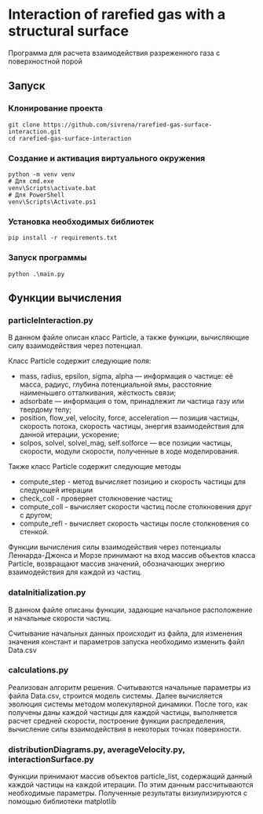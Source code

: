 # Interaction of rarefied gas with a structural surface

Программа для расчета взаимодействия разреженного газа с поверхностной порой

## Запуск
###  Клонирование проекта
```
git clone https://github.com/sivrena/rarefied-gas-surface-interaction.git
cd rarefied-gas-surface-interaction
```

### Создание и активация виртуального окружения
```
python -m venv venv
# Для cmd.exe
venv\Scripts\activate.bat
# Для PowerShell
venv\Scripts\Activate.ps1
```

### Установка необходимых библиотек
```
pip install -r requirements.txt
```

### Запуск программы
```
python .\main.py
```

## Функции вычисления
### particleInteraction.py
В данном файле описан класс Particle, а также функции, вычисляющие силу взаимодействия через потенциал.

Класс Particle содержит следующие поля:
* mass, radius, epsilon, sigma, alpha — информация о частице: её масса, радиус, глубина потенциальной ямы, расстояние наименьшего отталкивания,  жёсткость связи;
* adsorbate — информация о том, принадлежит ли частица газу или твердому телу;
* position, flow_vel, velocity, force, acceleration — позиция частицы, скорость потока, скорость частицы, энергия взаимодействия для данной итерации, ускорение;
* solpos, solvel, solvel_mag, self.solforce — все позиции частицы, скорости, модули скорости, полученные в ходе моделирования.

Также класс Particle содержит следующие методы
* compute_step - метод вычисляет позицию и скорость частицы для следующей итерации
* check_coll - проверяет столкновение частиц;
* compute_coll - вычисляет скорости частиц после столкновения друг с другом;
* compute_refl - вычисляет скорость частицы после столкновения со стенкой.

Функции вычисления силы взаимодействия через потенциалы Леннарда-Джонса и Морзе принимают на вход массив объектов класса Particle, возвращают массив значений, обозначающих энергию взаимодействия для каждой из частиц. 

### dataInitialization.py
В данном файле описаны функции, задающие начальное расположение и начальные скорости частиц.

Считывание начальных данных происходит из файла, для изменения значения констант и параметров запуска необходимо изменить файл Data.csv

### calculations.py
Реализован алгоритм решения. Считываются начальные параметры из файла Data.csv, строится модель системы. Далее вычисляется эволюция системы методом молекулярной динамики. После того, как получены даны каждой частицы для каждой частицы, выполняется расчет средней скорости, построение функции распределения, вычисление силы взаимодействия в некоторых точках поверхности.

### distributionDiagrams.py, averageVelocity.py, interactionSurface.py
Функции принимают массив объектов particle_list, содержащий данный каждой частицы на каждой итерации. По этим данным рассчитываются необходимые параметры. Полученные результаты визиулизируются с помощью библиотеки matplotlib

